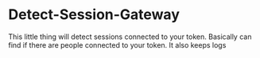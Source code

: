 # Detect-Session-Gateway
This little thing will detect sessions connected to your token. Basically can find if there are people connected to your token. It also keeps logs
